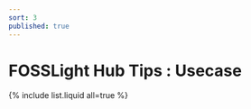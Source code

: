 ```yaml
---
sort: 3
published: true
---
```


# FOSSLight Hub Tips : Usecase

{% include list.liquid all=true %}
